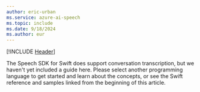 ```yaml
---
author: eric-urban
ms.service: azure-ai-speech
ms.topic: include
ms.date: 9/18/2024
ms.author: eur
---
```


[!INCLUDE [Header](../../common/swift.md)]

The Speech SDK for Swift does support conversation transcription, but we haven't yet included a guide here. Please select another programming language to get started and learn about the concepts, or see the Swift reference and samples linked from the beginning of this article. 
